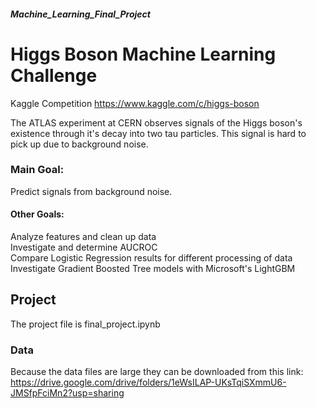 ##### Machine_Learning_Final_Project
# Higgs Boson Machine Learning Challenge
Kaggle Competition 
https://www.kaggle.com/c/higgs-boson

The ATLAS experiment at CERN observes signals of the Higgs boson's existence through it's decay into two tau particles. This signal is hard to pick up due to background noise. 

### Main Goal:  
Predict signals from background noise.

#### Other Goals:  
Analyze features and clean up data   
Investigate and determine AUCROC   
Compare Logistic Regression results for different processing of data  
Investigate Gradient Boosted Tree models with Microsoft's LightGBM  

## Project
The project file is final_project.ipynb

### Data
Because the data files are large they can be downloaded from this link:  
https://drive.google.com/drive/folders/1eWsILAP-UKsTqiSXmmU6-JMSfpFciMn2?usp=sharing
